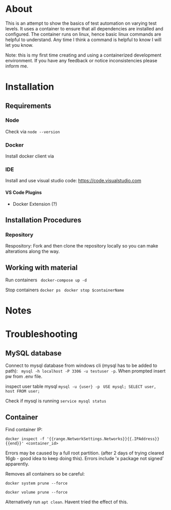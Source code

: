 # About # 
This is an attempt to show the basics of test automation on varying test levels. It uses a container to ensure that all dependencies are installed and configured. The container runs on linux, hence basic linux commands are helpful to understand. Any time I think a command is helpful to know I will let you know.

Note: this is my first time creating and using a containerized development environment. If you have any feedback or notice inconsistencies please inform me.

# Installation # 

## Requirements ##

### Node ###
Check via `node --version`

### Docker ###
Install docker client via 

### IDE ### 
Install and use visual studio code: https://code.visualstudio.com

#### VS Code Plugins ####
- Docker Extension (?)


## Installation Procedures ##

### Repository ###
Respository: 
Fork and then clone the repository locally so you can make alterations along the way.


## Working with material ##
Run containers
` docker-compose up -d`

Stop containers
` docker ps `
` docker stop $containerName`

# Notes #


# Troubleshooting #

## MySQL database ##

Connect to mysql database from windows cli (mysql has to be added to path):
` mysql -h localhost -P 3306 -u testuser -p`. When prompted insert pw from .env file.

inspect user table mysql
```mysql -u {user} -p```
`
USE mysql;
SELECT user, host FROM user;`

Check if mysql is running
``` service mysql status ```

## Container ##
Find container IP:

``` docker inspect -f '{{range.NetworkSettings.Networks}}{{.IPAddress}}{{end}}' <container_id> ```

Errors may be caused by a full root partition. (after 2 days of trying cleared 16gb - good idea to keep doing this). Errors include 'x package not signed' apparently.

Removes all containers so be careful:

`docker system prune --force`

`docker volume prune --force`

Alternatively run `apt clean`. Havent tried the effect of this.